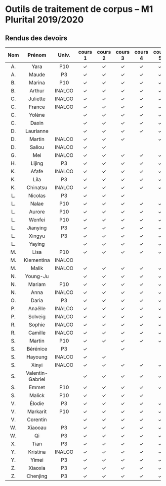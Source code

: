 
# Outils de traitement de corpus – M1 Plurital 2019/2020
## Rendus des devoirs

| Nom | Prénom   | Univ. | cours 1 | cours 2 | cours 3 | cours 4 | cours 5 | cours 6 |
|:---:|:--------:|:-----:|:-------:|:-------:|:-------:|:-------:|:-------:|:-------:|
|  A. |Yara      |P10    |✓        |✓        |✓        |✓        |✓        |         |
|  A. |Maude     |P3     |✓        |✓        |✓        |✓        |✓        |         |
|  B. |Marina    |P10    |✓        |✓        |✓        |✓        |✓        |         |
|  B. |Arthur    |INALCO |✓        |✓        |✓        |✓        |✓        |         |
|  C. |Juliette  |INALCO |✓        |✓        |✓        |✓        |✓        |         |
|  C. |France    |INALCO |✓        |✓        |✓        |✓        |✓        |         |
|  C. |Yolène    |       |✓        |✓        |✓        |✓        |✓        |         |
|  C. |Daxin     |       |✓        |✓        |✓        |✓        |✓        |         |
|  D. |Laurianne |       |✓        |✓        |✓        |✓        |✓        |         |
|  D. |Martin    |INALCO |✓        |✓        |✓        |         |✓        |         |
|  D. |Saliou    |INALCO |✓        |✓        |         |         |         |         |
|  G. |Mei       |INALCO |✓        |✓        |✓        |✓        |✓        |         |
|  H. |Lijing    |P3     |✓        |✓        |✓        |✓        |✓        |         |
|  K. |Afafe     |INALCO |✓        |✓        |✓        |✓        |✓        |         |
|  K. |Lila      |P3     |✓        |✓        |✓        |✓        |✓        |         |
|  K. |Chinatsu  |INALCO |✓        |✓        |✓        |✓        |✓        |         |
|  L. |Nicolas   |P3     |✓        |✓        |✓        |         |         |         |
|  L. |Nalae     |P10    |✓        |✓        |✓        |✓        |✓        |         |
|  L. |Aurore    |P10    |✓        |✓        |✓        |✓        |✓        |         |
|  L. |Wenfei    |P10    |✓        |✓        |✓        |✓        |✓        |         |
|  L. |Jianying  |P3     |✓        |✓        |✓        |✓        |✓        |         |
|  L. |Xingyu    |P3     |✓        |✓        |✓        |✓        |✓        |         |
|  L. |Yaying    |       |✓        |✓        |✓        |✓        |✓        |         |
|  M. |Lisa      |P10    |✓        |✓        |✓        |✓        |✓        |         |
|  M. |Klementina|INALCO |         |         |         |         |         |         |
|  M. |Malik     |INALCO |✓        |✓        |✓        |✓        |✓        |         |
|  N. |Young-Ju  |       |✓        |✓        |✓        |✓        |✓        |         |
|  N. |Mariam    |P10    |✓        |✓        |✓        |✓        |✓        |         |
|  N. |Anna      |INALCO |✓        |✓        |✓        |✓        |✓        |         |
|  O. |Daria     |P3     |✓        |✓        |✓        |✓        |✓        |         |
|  P. |Anaëlle   |INALCO |✓        |✓        |✓        |✓        |✓        |         |
|  P. |Solveig   |INALCO |✓        |✓        |✓        |✓        |✓        |         |
|  R. |Sophie    |INALCO |✓        |✓        |✓        |✓        |✓        |         |
|  R. |Camille   |INALCO |✓        |✓        |✓        |✓        |✓        |         |
|  S. |Martin    |P10    |✓        |✓        |✓        |✓        |✓        |         |
|  S. |Bérénice  |P3     |✓        |         |✓        |         |         |         |
|  S. |Hayoung   |INALCO |✓        |✓        |         |         |         |         |
|  S. |Xinyi     |INALCO |✓        |✓        |✓        |✓        |✓        |         |
|  S. |Valentin-Gabriel|       |✓        |✓        |✓        |✓        |✓        |         |
|  S. |Emmet     |P10    |✓        |✓        |✓        |✓        |✓        |         |
|  S. |Malick    |P10    |✓        |✓        |✓        |✓        |         |         |
|  V. |Élodie    |P3     |✓        |✓        |✓        |✓        |✓        |         |
|  V. |Markarit  |P10    |✓        |✓        |✓        |✓        |✓        |         |
|  V. |Corentin  |       |✓        |✓        |✓        |✓        |✓        |         |
|  W. |Xiaooau   |P3     |✓        |✓        |✓        |✓        |✓        |         |
|  W. |Qi        |P3     |✓        |✓        |✓        |✓        |✓        |         |
|  X. |Tian      |P3     |✓        |✓        |✓        |✓        |✓        |         |
|  Y. |Kristina  |INALCO |✓        |✓        |✓        |✓        |✓        |         |
|  Y. |Yimei     |P3     |✓        |✓        |✓        |✓        |✓        |         |
|  Z. |Xiaoxia   |P3     |✓        |✓        |✓        |✓        |✓        |         |
|  Z. |Chenjing  |P3     |✓        |✓        |✓        |✓        |✓        |         |

